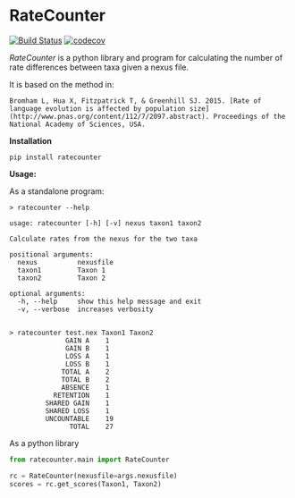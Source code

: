 # RateCounter

[![Build Status](https://travis-ci.org/SimonGreenhill/RateCounter.svg?branch=master)](https://travis-ci.org/SimonGreenhill/RateCounter)
[![codecov](https://codecov.io/gh/SimonGreenhill/RateCounter/branch/master/graph/badge.svg)](https://codecov.io/gh/SimonGreenhill/RateCounter)

*RateCounter* is a python library and program for calculating the number of rate differences between taxa given a nexus file. 

It is based on the method in:

    Bromham L, Hua X, Fitzpatrick T, & Greenhill SJ. 2015. [Rate of language evolution is affected by population size](http://www.pnas.org/content/112/7/2097.abstract). Proceedings of the National Academy of Sciences, USA. 
  
**Installation**

```shell
pip install ratecounter
```

**Usage:**

As a standalone program:

```shell
> ratecounter --help

usage: ratecounter [-h] [-v] nexus taxon1 taxon2

Calculate rates from the nexus for the two taxa

positional arguments:
  nexus          nexusfile
  taxon1         Taxon 1
  taxon2         Taxon 2

optional arguments:
  -h, --help     show this help message and exit
  -v, --verbose  increases verbosity


> ratecounter test.nex Taxon1 Taxon2
              GAIN A	1
              GAIN B	1
              LOSS A	1
              LOSS B	1
             TOTAL A	2
             TOTAL B	2
             ABSENCE	1
           RETENTION	1
         SHARED GAIN	1
         SHARED LOSS	1
         UNCOUNTABLE	19
               TOTAL	27
```

As a python library

```python
from ratecounter.main import RateCounter

rc = RateCounter(nexusfile=args.nexusfile)
scores = rc.get_scores(Taxon1, Taxon2)
```
